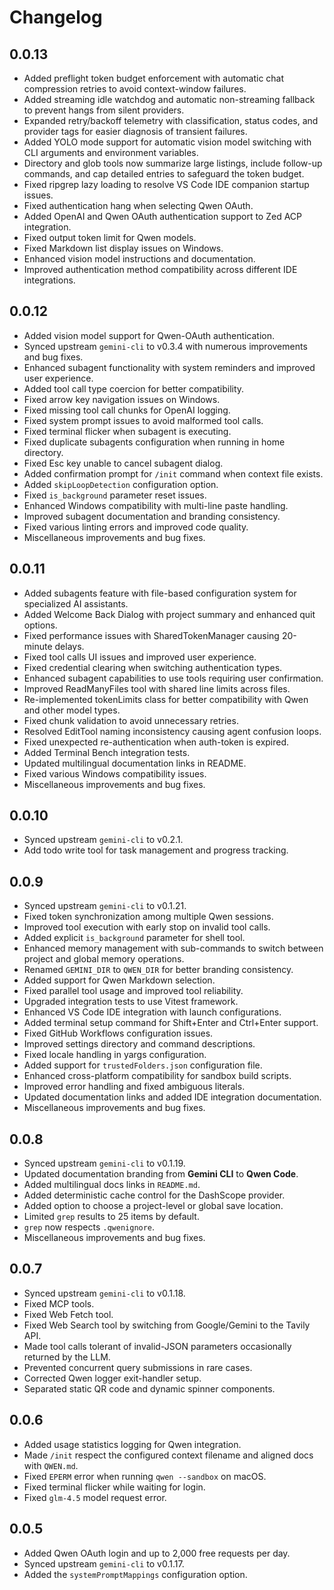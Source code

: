# Changelog

## 0.0.13

- Added preflight token budget enforcement with automatic chat compression retries to avoid context-window failures.
- Added streaming idle watchdog and automatic non-streaming fallback to prevent hangs from silent providers.
- Expanded retry/backoff telemetry with classification, status codes, and provider tags for easier diagnosis of transient failures.
- Added YOLO mode support for automatic vision model switching with CLI arguments and environment variables.
- Directory and glob tools now summarize large listings, include follow-up commands, and cap detailed entries to safeguard the token budget.
- Fixed ripgrep lazy loading to resolve VS Code IDE companion startup issues.
- Fixed authentication hang when selecting Qwen OAuth.
- Added OpenAI and Qwen OAuth authentication support to Zed ACP integration.
- Fixed output token limit for Qwen models.
- Fixed Markdown list display issues on Windows.
- Enhanced vision model instructions and documentation.
- Improved authentication method compatibility across different IDE integrations.

## 0.0.12

- Added vision model support for Qwen-OAuth authentication.
- Synced upstream `gemini-cli` to v0.3.4 with numerous improvements and bug fixes.
- Enhanced subagent functionality with system reminders and improved user experience.
- Added tool call type coercion for better compatibility.
- Fixed arrow key navigation issues on Windows.
- Fixed missing tool call chunks for OpenAI logging.
- Fixed system prompt issues to avoid malformed tool calls.
- Fixed terminal flicker when subagent is executing.
- Fixed duplicate subagents configuration when running in home directory.
- Fixed Esc key unable to cancel subagent dialog.
- Added confirmation prompt for `/init` command when context file exists.
- Added `skipLoopDetection` configuration option.
- Fixed `is_background` parameter reset issues.
- Enhanced Windows compatibility with multi-line paste handling.
- Improved subagent documentation and branding consistency.
- Fixed various linting errors and improved code quality.
- Miscellaneous improvements and bug fixes.

## 0.0.11

- Added subagents feature with file-based configuration system for specialized AI assistants.
- Added Welcome Back Dialog with project summary and enhanced quit options.
- Fixed performance issues with SharedTokenManager causing 20-minute delays.
- Fixed tool calls UI issues and improved user experience.
- Fixed credential clearing when switching authentication types.
- Enhanced subagent capabilities to use tools requiring user confirmation.
- Improved ReadManyFiles tool with shared line limits across files.
- Re-implemented tokenLimits class for better compatibility with Qwen and other model types.
- Fixed chunk validation to avoid unnecessary retries.
- Resolved EditTool naming inconsistency causing agent confusion loops.
- Fixed unexpected re-authentication when auth-token is expired.
- Added Terminal Bench integration tests.
- Updated multilingual documentation links in README.
- Fixed various Windows compatibility issues.
- Miscellaneous improvements and bug fixes.

## 0.0.10

- Synced upstream `gemini-cli` to v0.2.1.
- Add todo write tool for task management and progress tracking.

## 0.0.9

- Synced upstream `gemini-cli` to v0.1.21.
- Fixed token synchronization among multiple Qwen sessions.
- Improved tool execution with early stop on invalid tool calls.
- Added explicit `is_background` parameter for shell tool.
- Enhanced memory management with sub-commands to switch between project and global memory operations.
- Renamed `GEMINI_DIR` to `QWEN_DIR` for better branding consistency.
- Added support for Qwen Markdown selection.
- Fixed parallel tool usage and improved tool reliability.
- Upgraded integration tests to use Vitest framework.
- Enhanced VS Code IDE integration with launch configurations.
- Added terminal setup command for Shift+Enter and Ctrl+Enter support.
- Fixed GitHub Workflows configuration issues.
- Improved settings directory and command descriptions.
- Fixed locale handling in yargs configuration.
- Added support for `trustedFolders.json` configuration file.
- Enhanced cross-platform compatibility for sandbox build scripts.
- Improved error handling and fixed ambiguous literals.
- Updated documentation links and added IDE integration documentation.
- Miscellaneous improvements and bug fixes.

## 0.0.8

- Synced upstream `gemini-cli` to v0.1.19.
- Updated documentation branding from **Gemini CLI** to **Qwen Code**.
- Added multilingual docs links in `README.md`.
- Added deterministic cache control for the DashScope provider.
- Added option to choose a project-level or global save location.
- Limited `grep` results to 25 items by default.
- `grep` now respects `.qwenignore`.
- Miscellaneous improvements and bug fixes.

## 0.0.7

- Synced upstream `gemini-cli` to v0.1.18.
- Fixed MCP tools.
- Fixed Web Fetch tool.
- Fixed Web Search tool by switching from Google/Gemini to the Tavily API.
- Made tool calls tolerant of invalid-JSON parameters occasionally returned by the LLM.
- Prevented concurrent query submissions in rare cases.
- Corrected Qwen logger exit-handler setup.
- Separated static QR code and dynamic spinner components.

## 0.0.6

- Added usage statistics logging for Qwen integration.
- Made `/init` respect the configured context filename and aligned docs with `QWEN.md`.
- Fixed `EPERM` error when running `qwen --sandbox` on macOS.
- Fixed terminal flicker while waiting for login.
- Fixed `glm-4.5` model request error.

## 0.0.5

- Added Qwen OAuth login and up to 2,000 free requests per day.
- Synced upstream `gemini-cli` to v0.1.17.
- Added the `systemPromptMappings` configuration option.
